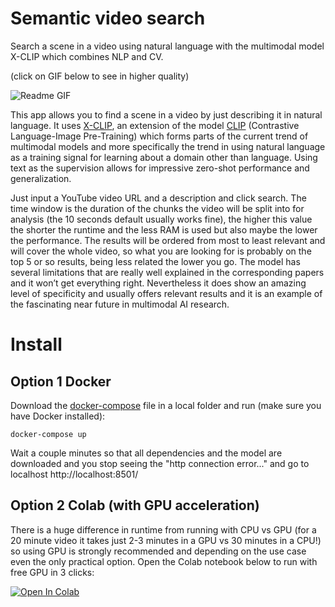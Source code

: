 # Semantic video search
Search a scene in a video using natural language with the multimodal model X-CLIP which combines NLP and CV.

(click on GIF below to see in higher quality)

![Readme GIF](https://user-images.githubusercontent.com/108660081/218451050-2c8e32f9-8195-49be-a66a-c895ed7c8126.gif)


This app allows you to find a scene in a video by just describing it in natural language. It uses [X-CLIP](https://arxiv.org/pdf/2208.02816.pdf), an extension of the model [CLIP](https://arxiv.org/pdf/2103.00020.pdf) (Contrastive Language-Image Pre-Training) which forms parts of the current trend of multimodal models and more specifically the trend in using natural language as a training signal for learning about a domain other than language. Using text as the supervision allows for impressive zero-shot performance and generalization.

Just input a YouTube video URL and a description and click search. The time window is the duration of the chunks the video will be split into for analysis (the 10 seconds default usually works fine), the higher this value the shorter the runtime and the less RAM is used but also maybe the lower the performance. The results will be ordered from most to least relevant and will cover the whole video, so what you are looking for is probably on the top 5 or so results, being less related the lower you go.
The model has several limitations that are really well explained in the corresponding papers and it won’t get everything right. Nevertheless it does show an amazing level of specificity and usually offers relevant results and it is an example of the fascinating near future in multimodal AI research.


# Install
## Option 1 Docker
Download the [docker-compose](https://github.com/Davegdd/Semantic-video-search/blob/main/docker-compose.yml) file in a local folder and run (make sure you have Docker installed):

```
docker-compose up
```

Wait a couple minutes so that all dependencies and the model are downloaded and you stop seeing the "http connection error..." and go to localhost http://localhost:8501/

## Option 2 Colab (with GPU acceleration)
There is a huge difference in runtime from running with CPU vs GPU (for a 20 minute video it takes just 2-3 minutes in a GPU vs 30 minutes in a CPU!) so using GPU is
strongly recommended and depending on the use case even the only practical option. Open the Colab notebook below to run with free GPU in 3 clicks:

<a target="_blank" href="https://colab.research.google.com/github/Davegdd/Semantic-video-search/blob/main/colab_version/semantic_video_search_colab.ipynb">
  <img src="https://colab.research.google.com/assets/colab-badge.svg" alt="Open In Colab"/>
</a>


